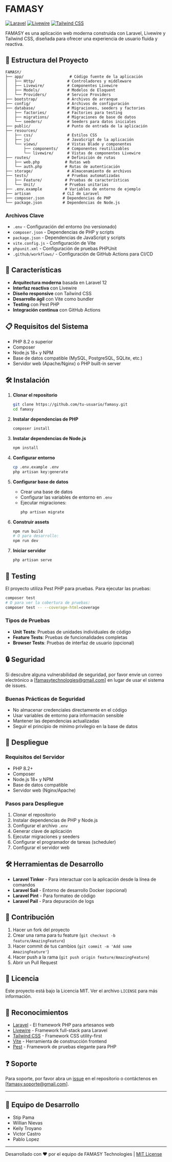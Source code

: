 # FAMASY

[![Laravel](https://img.shields.io/badge/Laravel-FF2D20?style=for-the-badge&logo=laravel&logoColor=white)](https://laravel.com/)
[![Livewire](https://img.shields.io/badge/Livewire-4B56D2?style=for-the-badge&logo=livewire&logoColor=white)](https://laravel-livewire.com/)
[![Tailwind CSS](https://img.shields.io/badge/Tailwind_CSS-38B2AC?style=for-the-badge&logo=tailwind-css&logoColor=white)](https://tailwindcss.com/)

FAMASY es una aplicación web moderna construida con Laravel, Livewire y Tailwind CSS, diseñada para ofrecer una experiencia de usuario fluida y reactiva.

## 📁 Estructura del Proyecto

```
FAMASY/
├── app/                    # Código fuente de la aplicación
│   ├── Http/              # Controladores y middleware
│   ├── Livewire/          # Componentes Livewire
│   ├── Models/            # Modelos de Eloquent
│   └── Providers/         # Service Providers
├── bootstrap/             # Archivos de arranque
├── config/                # Archivos de configuración
├── database/              # Migraciones, seeders y factories
│   ├── factories/         # Factories para testing
│   ├── migrations/        # Migraciones de base de datos
│   └── seeders/           # Seeders para datos iniciales
├── public/                # Punto de entrada de la aplicación
├── resources/             
│   ├── css/               # Estilos CSS
│   ├── js/                # JavaScript de la aplicación
│   └── views/             # Vistas Blade y componentes
│       ├── components/    # Componentes reutilizables
│       └── livewire/      # Vistas de componentes Livewire
├── routes/                # Definición de rutas
│   ├── web.php           # Rutas web
│   └── auth.php          # Rutas de autenticación
├── storage/               # Almacenamiento de archivos
├── tests/                 # Pruebas automatizadas
│   ├── Feature/          # Pruebas de características
│   └── Unit/             # Pruebas unitarias
├── .env.example          # Variables de entorno de ejemplo
├── artisan              # CLI de Laravel
├── composer.json        # Dependencias de PHP
└── package.json         # Dependencias de Node.js
```

### Archivos Clave

- `.env` - Configuración del entorno (no versionado)
- `composer.json` - Dependencias de PHP y scripts
- `package.json` - Dependencias de JavaScript y scripts
- `vite.config.js` - Configuración de Vite
- `phpunit.xml` - Configuración de pruebas PHPUnit
- `.github/workflows/` - Configuración de GitHub Actions para CI/CD

## 🚀 Características

- **Arquitectura moderna** basada en Laravel 12
- **Interfaz reactiva** con Livewire
- **Diseño responsive** con Tailwind CSS
- **Desarrollo ágil** con Vite como bundler
- **Testing** con Pest PHP
- **Integración continua** con GitHub Actions

## 📋 Requisitos del Sistema

- PHP 8.2 o superior
- Composer
- Node.js 18+ y NPM
- Base de datos compatible (MySQL, PostgreSQL, SQLite, etc.)
- Servidor web (Apache/Nginx) o PHP built-in server

## 🛠️ Instalación

1. **Clonar el repositorio**
   ```bash
   git clone https://github.com/tu-usuario/famasy.git
   cd famasy
   ```

2. **Instalar dependencias de PHP**
   ```bash
   composer install
   ```

3. **Instalar dependencias de Node.js**
   ```bash
   npm install
   ```

4. **Configurar entorno**
   ```bash
   cp .env.example .env
   php artisan key:generate
   ```

5. **Configurar base de datos**
   - Crear una base de datos
   - Configurar las variables de entorno en `.env`
   - Ejecutar migraciones:
     ```bash
     php artisan migrate
     ```

6. **Construir assets**
   ```bash
   npm run build
   # O para desarrollo:
   npm run dev
   ```

7. **Iniciar servidor**
   ```bash
   php artisan serve
   ```

## 🧪 Testing

El proyecto utiliza Pest PHP para pruebas. Para ejecutar las pruebas:

```bash
composer test
# O para ver la cobertura de pruebas:
composer test -- --coverage-html=coverage
```

### Tipos de Pruebas
- **Unit Tests**: Pruebas de unidades individuales de código
- **Feature Tests**: Pruebas de funcionalidades completas
- **Browser Tests**: Pruebas de interfaz de usuario (opcional)

## 🔒 Seguridad

Si descubre alguna vulnerabilidad de seguridad, por favor envíe un correo electrónico a [famasytechnologies@gmail.com] en lugar de usar el sistema de issues.

### Buenas Prácticas de Seguridad
- No almacenar credenciales directamente en el código
- Usar variables de entorno para información sensible
- Mantener las dependencias actualizadas
- Seguir el principio de mínimo privilegio en la base de datos

## 🚀 Despliegue

### Requisitos del Servidor
- PHP 8.2+
- Composer
- Node.js 18+ y NPM
- Base de datos compatible
- Servidor web (Nginx/Apache)

### Pasos para Despliegue
1. Clonar el repositorio
2. Instalar dependencias de PHP y Node.js
3. Configurar el archivo `.env`
4. Generar clave de aplicación
5. Ejecutar migraciones y seeders
6. Configurar el programador de tareas (scheduler)
7. Configurar el servidor web

## 🛠️ Herramientas de Desarrollo

- **Laravel Tinker** - Para interactuar con la aplicación desde la línea de comandos
- **Laravel Sail** - Entorno de desarrollo Docker (opcional)
- **Laravel Pint** - Para formateo de código
- **Laravel Pail** - Para depuración de logs

## 🤝 Contribución

1. Hacer un fork del proyecto
2. Crear una rama para tu feature (`git checkout -b feature/AmazingFeature`)
3. Hacer commit de tus cambios (`git commit -m 'Add some AmazingFeature'`)
4. Hacer push a la rama (`git push origin feature/AmazingFeature`)
5. Abrir un Pull Request

## 📄 Licencia

Este proyecto está bajo la Licencia MIT. Ver el archivo `LICENSE` para más información.

## 🌟 Reconocimientos

- [Laravel](https://laravel.com) - El framework PHP para artesanos web
- [Livewire](https://laravel-livewire.com) - Framework full-stack para Laravel
- [Tailwind CSS](https://tailwindcss.com) - Framework CSS utility-first
- [Vite](https://vitejs.dev/) - Herramienta de construcción frontend
- [Pest](https://pestphp.com) - Framework de pruebas elegante para PHP

## ❓ Soporte

Para soporte, por favor abra un [issue](https://github.com/tu-usuario/famasy/issues) en el repositorio o contáctenos en [famasy.soporte@gmail.com].

---

## 👥 Equipo de Desarrollo

- Stip Pama
- Willian Nievas
- Keily Troyano
- Victor Castro
- Pablo Lopez

---

Desarrollado con ❤️ por el equipo de FAMASY Technologies | [MIT License](LICENSE)
